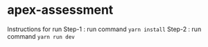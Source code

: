 # apex-assessment

Instructions for run 
Step-1 : run command `yarn install`
Step-2 : run command `yarn run dev`
